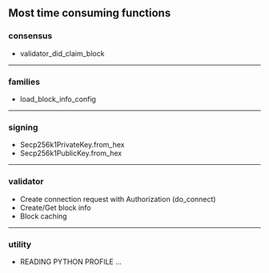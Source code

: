 ## Most time consuming functions
### consensus
* validator_did_claim_block
---
### families
* load_block_info_config
---
### signing
* Secp256k1PrivateKey.from_hex
* Secp256k1PublicKey.from_hex
---
### validator
* Create connection request with Authorization (do_connect)
* Create/Get block info
* Block caching
---
### utility
* READING PYTHON PROFILE ...